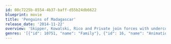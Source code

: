 ```yaml
---
id: 08c7225b-8554-4b37-baff-d55b24db6622
blueprint: movie
title: 'Penguins of Madagascar'
release_date: '2014-11-22'
overview: 'Skipper, Kowalski, Rico and Private join forces with undercover organization The North Wind to stop the villainous Dr. Octavius Brine from destroying the world as we know it.'
genres: '[{"id": 10751, "name": "Family"}, {"id": 16, "name": "Animation"}, {"id": 12, "name": "Adventure"}, {"id": 35, "name": "Comedy"}]'
---
```

